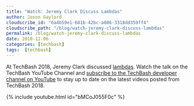 ```yaml
---
title: "Watch: Jeremy Clark Discuss Lambdas"
author: Jason Gaylord
cloudscribe_id: "6a4b59e1-681b-42bc-a086-3318dd359ff4"
cloudscribe_path: "/blog/watch-jeremy-clark-discuss-lambdas"
permalink: /blog/watch-jeremy-clark-discuss-lambdas
date: 2018-12-06
categories: [techbash]
tags:  [techbash]
---
```


At TechBash 2018, Jeremy Clark discussed [lambdas](https://jasong.us/2Pn2hCV). Watch the talk on the TechBash YouTube Channel and [subscribe to the TechBash developer channel on YouTube](https://jasong.us/tbyt) to stay up to date on the latest videos posted from TechBash 2018.

{% include youtube.html id="bMCoJ055F0c" %}